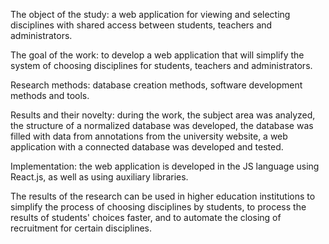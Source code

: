 The object of the study: 
a web application for viewing and selecting disciplines with shared access between students, teachers and administrators.

The goal of the work: 
to develop a web application that will simplify the system of choosing disciplines for students, teachers and administrators.

Research methods: 
database creation methods, software development methods and tools.

Results and their novelty: 
during the work, the subject area was analyzed, the structure of a normalized database was developed, 
the database was filled with data from annotations from the university website, a web application with a connected database was developed and tested.

Implementation: 
the web application is developed in the JS language using React.js, as well as using auxiliary libraries.

The results of the research can be used in higher education institutions to simplify the process of choosing disciplines by students,
to process the results of students' choices faster, and to automate the closing of recruitment for certain disciplines.
